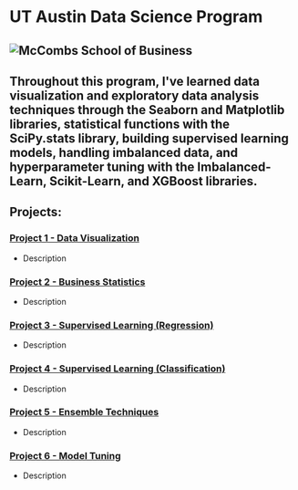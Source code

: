 # UT Austin Data Science Program
![McCombs School of Business](https://www.mccombs.utexas.edu/media/mccombs-website/site-assets/images/utilityNav-logo.svg)
---
Throughout this program, I've learned data visualization and exploratory data analysis techniques through the Seaborn and Matplotlib libraries, statistical functions with the SciPy.stats library, building supervised learning models, handling imbalanced data, and hyperparameter tuning with the Imbalanced-Learn, Scikit-Learn, and XGBoost libraries.
---
## Projects:

### [Project 1 - Data Visualization](Project1-FoodHub.ipynb)
- Description
### [Project 2 - Business Statistics](Project2-ENewsExpress.ipynb)
- Description
### [Project 3 - Supervised Learning (Regression)](Project3-ReCell.ipynb)
- Description
### [Project 4 - Supervised Learning (Classification)](Project4-INNHotels.ipynb)
- Description
### [Project 5 - Ensemble Techniques](Project5-EasyVisa.ipynb)
- Description
### [Project 6 - Model Tuning](Project6-ReneWind.ipynb)
- Description

